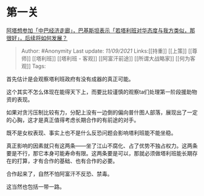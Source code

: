 # 第一关
[阿塔想参加「中巴经济走廊」，巴基斯坦表示「若塔利班对华态度与我方类似，那很好」，后续将如何发展？](https://www.zhihu.com/question/485239844/answer/2112400390)

> Author: #Anonymity
> Last update: *11/09/2021*
> Links:[[持重]] [[上策]] [[尊师]] [[塔利班]] [[塔利班 - 客观]] [[阿富汗前途]] [[所谓大战略家]] [[何为客观]]
> Tags:

首先估计是会观察塔利班政府有没有成器的真正可能。

这个其实不怎么体现在能得天下上，而要比较谨慎的观察ta们处理第一阶段援助物资的表现。

如果对贪污压制比较有力，分配上没有一边倒的偏向普什图人部落，展现出了一定的心胸，这才是真正值得考虑长期合作的有前途的对手。

既不是女权表现、事实上也不是什么反恐问题会影响塔利班能不能坐稳。

真正影响的因素就只有这两条——坐了江山不腐化、占了优势不独占权力。这两条要是不行，那它本身可能寿命有限。这两条要是可以，那就必须做塔利班能长期存在的打算，才有合作的基础、也有合作的必要。

合作起来了，自然不怕阿富汗不反恐、禁毒。

这当然也包括一带一路。

